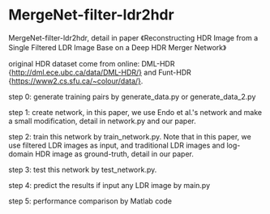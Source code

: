 # MergeNet-filter-ldr2hdr
MergeNet-filter-ldr2hdr, detail in paper 《Reconstructing HDR Image from a Single Filtered LDR Image Base on a Deep HDR Merger Network》 

original HDR dataset come from online: DML-HDR {http://dml.ece.ubc.ca/data/DML-HDR/} and Funt-HDR {https://www2.cs.sfu.ca/~colour/data/}.

step 0: generate training pairs by generate_data.py or generate_data_2.py

step 1: create network, in this paper, we use Endo et al.'s network and make a small modification, detail in network.py and our paper.

step 2: train this network by train_network.py. Note that in this paper, we use filtered LDR images as input, and traditional LDR images and log-domain HDR image as ground-truth, detail in our paper.

step 3: test this network by test_network.py.

step 4: predict the results if input any LDR image by main.py

step 5: performance comparison by Matlab code
